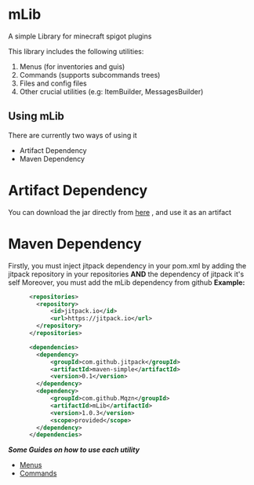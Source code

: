 # mLib
A simple Library for minecraft spigot plugins

This library includes the following utilities:
  1) Menus (for inventories and guis)
  2) Commands (supports subcommands trees)
  3) Files and config files
  4) Other crucial utilities (e.g: ItemBuilder, MessagesBuilder)


## Using mLib
There are currently two ways of using it
- Artifact Dependency
- Maven Dependency

# Artifact Dependency
You can download the jar directly from [here](../../releases/tag/1.0.3) , and use
it as an artifact

# Maven Dependency
Firstly, you must inject jitpack dependency in your pom.xml by adding 
the jitpack repository in your repositories **AND** the dependency of jitpack it's self
Moreover, you must add the mLib dependency from github
**Example:**
```xml
      <repositories>
        <repository>
            <id>jitpack.io</id>
            <url>https://jitpack.io</url>
        </repository>
      </repositories>

      <dependencies>
        <dependency>
            <groupId>com.github.jitpack</groupId>
            <artifactId>maven-simple</artifactId>
            <version>0.1</version>
        </dependency>
        <dependency>
            <groupId>com.github.Mqzn</groupId>
            <artifactId>mLib</artifactId>
            <version>1.0.3</version>
            <scope>provided</scope>
        </dependency>
      </dependencies>
```

***Some Guides on how to use each utility***
- [Menus](../../wiki/Menus)
- [Commands](../../wiki/Commands)

